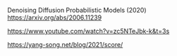 Denoising Diffusion Probabilistic Models (2020)
https://arxiv.org/abs/2006.11239

https://www.youtube.com/watch?v=zc5NTeJbk-k&t=3s

https://yang-song.net/blog/2021/score/